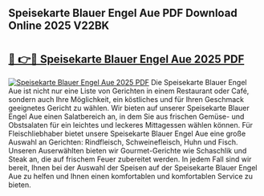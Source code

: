 ## Speisekarte Blauer Engel Aue PDF Download Online 2025 V22BK

# <h2><a href="http://gcbji8.nevu.top/?p=Speisekarte+Blauer+Engel+Aue">🔗 👉🔴 Speisekarte Blauer Engel Aue 2025 PDF</a></h2>

[![Speisekarte Blauer Engel Aue 2025 PDF](https://i.imgur.com/dBaPXMq.png)](http://gcbji8.nevu.top/?p=Speisekarte+Blauer+Engel+Aue)
Die Speisekarte Blauer Engel Aue ist nicht nur eine Liste von Gerichten in einem Restaurant oder Café, sondern auch Ihre Möglichkeit, ein köstliches und für Ihren Geschmack geeignetes Gericht zu wählen. Wir bieten auf unserer Speisekarte Blauer Engel Aue einen Salatbereich an, in dem Sie aus frischen Gemüse- und Obstsalaten für ein leichtes und leckeres Mittagessen wählen können. Für Fleischliebhaber bietet unsere Speisekarte Blauer Engel Aue eine große Auswahl an Gerichten: Rindfleisch, Schweinefleisch, Huhn und Fisch. Unseren Auserwählten bieten wir Gourmet-Gerichte wie Schaschlik und Steak an, die auf frischem Feuer zubereitet werden. In jedem Fall sind wir bereit, Ihnen bei der Auswahl der Speisen auf der Speisekarte Blauer Engel Aue zu helfen und Ihnen einen komfortablen und komfortablen Service zu bieten.

